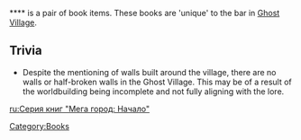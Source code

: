 **** is a pair of book items. These books are 'unique' to the bar in
[Ghost Village](Ghost_Village.md "wikilink").

## Trivia

- Despite the mentioning of walls built around the village, there are no
  walls or half-broken walls in the Ghost Village. This may be of a
  result of the worldbuilding being incomplete and not fully aligning
  with the lore.

[ru:Серия книг "Мега город:
Начало"](ru:Серия_книг_"Мега_город:_Начало" "wikilink")

[Category:Books](Category:Books "wikilink")